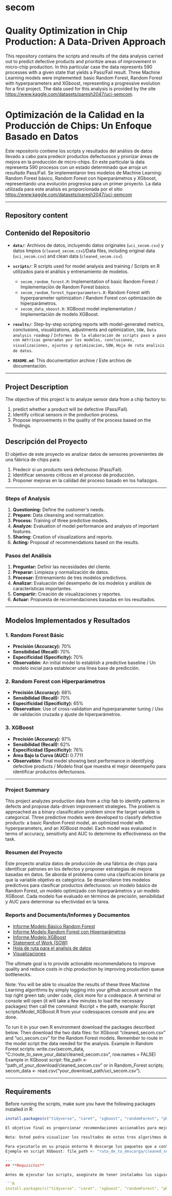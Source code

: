 # secom

# **Quality Optimization in Chip Production: A Data-Driven Approach**

This repository contains the scripts and results of the data analysis carried out to predict defective products and prioritize areas of improvement in micro-chip production. In this particular case the data represents 590 processes with a given state that yields a Pass/Fail result. Three Machine Learning models were implemented: basic Random Forest, Random Forest with hyperparameters and XGboost, representing a progressive evolution for a first project. The data used for this analysis is provided by the site https://www.kaggle.com/datasets/paresh2047/uci-semcom.

# **Optimización de la Calidad en la Producción de Chips: Un Enfoque Basado en Datos**

Este repositorio contiene los scripts y resultados del análisis de datos llevado a cabo para predecir productos defectuosos y priorizar áreas de mejora en la producción de micro-chips. En este particular la data representa 590 procesos con un estado determinado que arroja un resultado Pass/Fail. Se implementaron tres modelos de Machine Learning: Random Forest básico, Random Forest con hiperparámetros y XGboost, representando una evolución progresiva para un primer proyecto. La data utilizada para este analisis es proporcionada por el sitio https://www.kaggle.com/datasets/paresh2047/uci-semcom

---

## **Repository content**
## **Contenido del Repositorio**

- **`data/`**: Archivos de datos, incluyendo datos originales (`uci_secom.csv`) y datos limpios (`cleaned_secom.csv`)/Data files, including original data (`uci_secom.csv`) and clean data (`cleaned_secom.csv`).
- **`scripts/`**: R scripts used for model analysis and training / Scripts en R utilizados para el análisis y entrenamiento de modelos.
  - `secom_random_forest.R`: Implementation of basic Random Forest / Implementación de Random Forest básico.
  - `secom_random_forest_hyperparameters.R`: Random Forest with hyperparameter optimization / Random Forest con optimización de hiperparámetros.
  - `secom_data_xboost.R`: XGBoost model implementation / Implementación de modelo XGBoost.
- **`results/`**:  Step-by-step scripting reports with model-generated metrics, conclusions, visualizations, adjustments and optimization, `SOW,`  `Data analysis roadmap` / `Informes de la elaboración de scripts paso a paso con métricas generadas por los modelos, conclusiones, visualizaciones, ajustes y optimizacion,` `SOW,` `Hoja de ruta analisis de datos`.
 
- **`README.md`**: This documentation archive / Este archivo de documentación.

---

## **Project Description**

The objective of this project is to analyze sensor data from a chip factory to:
1. predict whether a product will be defective (Pass/Fail).
2. Identify critical sensors in the production process.
3. Propose improvements in the quality of the process based on the findings.

## **Descripción del Proyecto**

El objetivo de este proyecto es analizar datos de sensores provenientes de una fábrica de chips para:
1. Predecir si un producto será defectuoso (Pass/Fail).
2. Identificar sensores críticos en el proceso de producción.
3. Proponer mejoras en la calidad del proceso basado en los hallazgos.

---

### **Steps of Analysis** 

1. **Questioning:** Define the customer's needs.
2. **Prepare:** Data cleansing and normalization.
3. **Process:** Training of three predictive models.
4. **Analyze:** Evaluation of model performance and analysis of important features.
5. **Sharing:** Creation of visualizations and reports.
6. **Acting:** Proposal of recommendations based on the results.
### **Pasos del Análisis**

1. **Preguntar:** Definir las necesidades del cliente.
2. **Preparar:** Limpieza y normalización de datos.
3. **Procesar:** Entrenamiento de tres modelos predictivos.
4. **Analizar:** Evaluación del desempeño de los modelos y análisis de características importantes.
5. **Compartir:** Creación de visualizaciones y reportes.
6. **Actuar:** Propuesta de recomendaciones basadas en los resultados.

---

## **Modelos Implementados y Resultados**

### **1. Random Forest Básic**
- **Precisión (Accuracy):** 70%
- **Sensibilidad (Recall):** 70%
- **Especificidad (Specificity):** 70%
- **Observatión:** An initial model to establish a predictive baseline / Un modelo inicial para establecer una línea base de predicción.

### **2. Random Forest con Hiperparámetros**
- **Precisión (Accuracy):** 68%
- **Sensibilidad (Recall):** 70%
- **Especificidad (Specificity):** 65%
- **Observation:** Use of cross-validation and hyperparameter tuning / Uso de validación cruzada y ajuste de hiperparámetros.

### **3. XGBoost**
- **Precisión (Accuracy):** 97%
- **Sensibilidad (Recall):** 62%
- **Especificidad (Specificity):** 76%
- **Área Bajo la Curva (AUC):** 0.7711
- **Observatión:** Final model showing best performance in identifying defective products / Modelo final que muestra el mejor desempeño para identificar productos defectuosos.


---

###  **Project Summary**

This project analyzes production data from a chip fab to identify patterns in defects and propose data-driven improvement strategies. The problem is approached as a binary classification problem since the target variable is categorical. Three predictive models were developed to classify defective products: a basic Random Forest model, an optimized model with hyperparameters, and an XGBoost model. Each model was evaluated in terms of accuracy, sensitivity and AUC to determine its effectiveness on the task. 
### **Resumen del Proyecto**

Este proyecto analiza datos de producción de una fábrica de chips para identificar patrones en los defectos y proponer estrategias de mejora basadas en datos. Se aborda el problema como una clasificacion binaria ya que la variable objetivo es categórica. Se desarrollaron tres modelos predictivos para clasificar productos defectuosos: un modelo básico de Random Forest, un modelo optimizado con hiperparámetros y un modelo XGBoost. Cada modelo fue evaluado en términos de precisión, sensibilidad y AUC para determinar su efectividad en la tarea. 

### **Reports and Documents/Informes y Documentos**

- [Informe Modelo Básico Random Forest](https://github.com/kentvalerach/secom/blob/main/results/Informe_random_forest_basico.pdf )
- [Informe Modelo Random Forest con Hiperparámetros](https://github.com/kentvalerach/secom/blob/main/results/Informe_random_forest_Hiperparametros.pdf)
- [Informe Modelo XGBoost](https://github.com/kentvalerach/secom/blob/main/results/Informe_modelo_XGboost_Machine_Learning.pdf)
- [Statement of Work (SOW)](https://github.com/kentvalerach/secom/blob/main/results/Proyecto_Analisis_Datos_SOW.pdf)
- [Hoja de ruta para el analisis de datos](https://github.com/kentvalerach/secom/blob/main/results/Hoja_de_ruta.pdf)
- [Visualizaciones](https://github.com/kentvalerach/secom/blob/main/results/Top_10_caracteristicas_mas_importantes.pdf)

The ultimate goal is to provide actionable recommendations to improve quality and reduce costs in chip production by improving production queue bottlenecks. 

Note: You will be able to visualize the results of these three Machine Learning algorithms by simply logging into your github account and in the top right green tab; under code, click more for a codespace. A terminal or console will open (it will take a few minutes to load the necessary packages) then call the command: Rscript + the path, example: Rscript scripts/Model_XGBoost.R from your codesspaces console and you are done.

To run it in your own R environment download the packages described below. Then download the two data files: for XGboost “cleaned_secom.csv” and “uci_secom.csv” for the Random Forest models. Remember to route in the model script the data needed for the analysis. Example in Random Forest scripts: write.csv(secom_data, “C:/route_to_save_your_data/cleaned_secom.csv”, row.names = FALSE)
Example in XGboost script: file_path <- “path_of_your_download/cleaned_secom.csv” or in Random_Forest scripts; secom_data <- read.csv(“your_download_path/uci_secom.csv”). 

---
## **Requirements**

Before running the scripts, make sure you have the following packages installed in R:

```R
install.packages(c("tidyverse", "caret", "xgboost", "randomForest", "pROC", "DMwR2" , "dplyr"))

El objetivo final es proporcionar recomendaciones accionables para mejorar la calidad y reducir costos en la producción de chips, mejorando los atascos en la cola de produccion. 

Nota: Usted podra visualizar los resultados de estos tres algoritmos de Machine Learning simplemente con acceder a su cuenta github y en la pestana superior derecha de color verde; en code, pulse mas para un codespace. Se abrira un terminal o consola (tardara unos minutos en cargar los paquetes necesarios) luego llame el comando: Rscript + la ruta, ejemplo: Rscript scripts/Modelo_XGBoost.R desde su consola de codesspaces y listo.

Para ejecutarlo en su propio entorno R descarge los paquetes que a continuacion se describen. Luego descarge los dos archivos de datos: para XGboost  "cleaned_secom.csv"   y "uci_secom.csv" para los modelos de Random Forest. Recuerde que debe enrutar en el script del modelo la data necesaria para el analisis. O enrutamiento para guardar la data luego del proceso de limpieza. (solo en modelos  Random Forest) Ejemplo en scripts Random Forest: write.csv(secom_data, "C:/ruta_para_guardar_tus_datos/cleaned_secom.csv", row.names = FALSE)
Ejemplo en script XGboost: file_path <- "ruta_de_tu_descarga/cleaned_secom.csv" o en scripts Random_Forest;    secom_data <- read.csv("tu_ruta_de_descarga/uci_secom.csv") 

---
## **Requisitos**

Antes de ejecutar los scripts, asegúrate de tener instalados los siguientes paquetes en R:

```R
install.packages(c("tidyverse", "caret", "xgboost", "randomForest", "pROC", "DMwR2" , "dplyr"))



